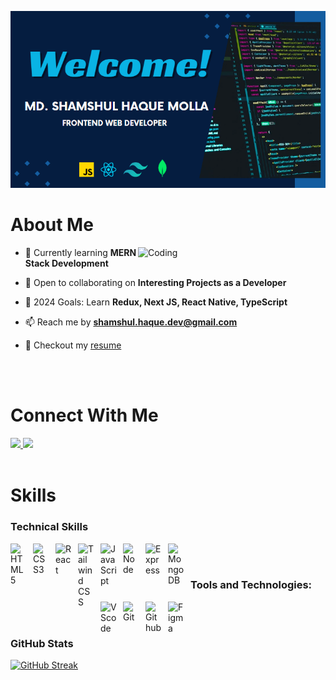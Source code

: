 <p align="center"> <img src="https://raw.githubusercontent.com/shamshul-haque/shamshul-haque/main/assets/cover.png" alt="Banner" /> </p>

# About Me

<img src="https://github-readme-stats.vercel.app/api/top-langs?username=shamshul-haque&show_icons=true&hide_border=false&title_color=ff652f&icon_color=FFE400&bg_color=09131B&text_color=ffffff&border_color=0c1a25" alt="Coding" align="right" width="300">

- 🌱 Currently learning **MERN Stack Development**

- 👯 Open to collaborating on **Interesting Projects as a Developer**

- 🥅 2024 Goals: Learn **Redux, Next JS, React Native, TypeScript**

- 📫 Reach me by **shamshul.haque.dev@gmail.com**

- 📄  Checkout my [resume](https://drive.google.com/file/d/1MC1AMoqWvvzA5ZVz-TrwwofQ24wjgDHB/view?usp=drive_link)
<br/>
<br/>

# Connect With Me
<a target="_blank" href="https://linkedin.com/in/shamshul-haque">
  <img src="https://img.shields.io/badge/Linkedin-0077B5?style=for-the-badge&logo=linkedin&logoColor=white"/>
</a>
<a target="_blank" href="https://www.facebook.com/sujat.shams">
  <img src="https://img.shields.io/badge/Facebook-1877F2?style=for-the-badge&logo=facebook&logoColor=white"/>
</a>
<br/>
<br/>


# Skills
<h3>Technical Skills</h3>
<img align="left" alt="HTML5" width="26px" src="https://cdn.jsdelivr.net/gh/devicons/devicon/icons/html5/html5-original.svg" style="padding-right:10px;" />
<img align="left" alt="CSS3" width="26px" src="https://cdn.jsdelivr.net/gh/devicons/devicon/icons/css3/css3-original.svg" style="padding-right:10px;" />
<img align="left" alt="React" width="26px" src="https://cdn.jsdelivr.net/gh/devicons/devicon/icons/react/react-original.svg" style="padding-right:10px;" />
<img align="left" alt="Tailwind CSS" width="26px" src="https://cdn.jsdelivr.net/gh/devicons/devicon/icons/tailwindcss/tailwindcss-plain.svg" style="padding-right:10px;" />
<img align="left" alt="JavaScript" width="26px" src="https://cdn.jsdelivr.net/gh/devicons/devicon/icons/javascript/javascript-original.svg" style="padding-right:10px;" />
<img align="left" alt="Node" width="26px" src="https://cdn.jsdelivr.net/gh/devicons/devicon/icons/nodejs/nodejs-original.svg" style="padding-right:10px;" />
<img align="left" alt="Express" width="26px" src="https://cdn.jsdelivr.net/gh/devicons/devicon/icons/express/express-original.svg" style="padding-right:10px;" />
<img align="left" alt="MongoDB" width="26px" src="https://cdn.jsdelivr.net/gh/devicons/devicon/icons/mongodb/mongodb-original.svg" style="padding-right:10px;" />
<br/>
<br/>

### Tools and Technologies:
<img align="left" alt="VScode" width="26px" src="https://cdn.jsdelivr.net/gh/devicons/devicon/icons/vscode/vscode-original.svg" style="padding-right:10px;" />
<img align="left" alt="Git" width="26px" src="https://cdn.jsdelivr.net/gh/devicons/devicon/icons/git/git-original.svg" style="padding-right:10px;" />
<img align="left" alt="Github" width="26px" src="https://user-images.githubusercontent.com/3369400/139447912-e0f43f33-6d9f-45f8-be46-2df5bbc91289.png" style="padding-right:10px;" />
<img align="left" alt="Figma" width="26px" src="https://cdn.jsdelivr.net/gh/devicons/devicon/icons/figma/figma-original.svg" style="padding-right:10px;" />
<br />
<br />

### GitHub Stats
<a align="center" href="https://git.io/streak-stats"><img src="https://github-readme-streak-stats.herokuapp.com?user=shamshul-haque&theme=gruvbox-duo" alt="GitHub Streak" /></a>

